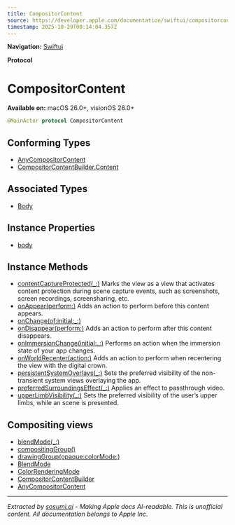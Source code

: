 ```yaml
---
title: CompositorContent
source: https://developer.apple.com/documentation/swiftui/compositorcontent
timestamp: 2025-10-29T00:14:04.357Z
---
```


**Navigation:** [Swiftui](/documentation/swiftui)

**Protocol**

# CompositorContent

**Available on:** macOS 26.0+, visionOS 26.0+

```swift
@MainActor protocol CompositorContent
```

## Conforming Types

- [AnyCompositorContent](/documentation/swiftui/anycompositorcontent)
- [CompositorContentBuilder.Content](/documentation/swiftui/compositorcontentbuilder/content)

## Associated Types

- [Body](/documentation/swiftui/compositorcontent/body-swift.associatedtype)

## Instance Properties

- [body](/documentation/swiftui/compositorcontent/body-swift.property)

## Instance Methods

- [contentCaptureProtected(_:)](/documentation/swiftui/compositorcontent/contentcaptureprotected(_:)) Marks the view as a view that activates content protection during scene capture events, such as screenshots, screen recordings, screensharing, etc.
- [onAppear(perform:)](/documentation/swiftui/compositorcontent/onappear(perform:)) Adds an action to perform before this content appears.
- [onChange(of:initial:_:)](/documentation/swiftui/compositorcontent/onchange(of:initial:_:))
- [onDisappear(perform:)](/documentation/swiftui/compositorcontent/ondisappear(perform:)) Adds an action to perform after this content disappears.
- [onImmersionChange(initial:_:)](/documentation/swiftui/compositorcontent/onimmersionchange(initial:_:)) Performs an action when the immersion state of your app changes.
- [onWorldRecenter(action:)](/documentation/swiftui/compositorcontent/onworldrecenter(action:)) Adds an action to perform when recentering the view with the digital crown.
- [persistentSystemOverlays(_:)](/documentation/swiftui/compositorcontent/persistentsystemoverlays(_:)) Sets the preferred visibility of the non-transient system views overlaying the app.
- [preferredSurroundingsEffect(_:)](/documentation/swiftui/compositorcontent/preferredsurroundingseffect(_:)) Applies an effect to passthrough video.
- [upperLimbVisibility(_:)](/documentation/swiftui/compositorcontent/upperlimbvisibility(_:)) Sets the preferred visibility of the user’s upper limbs, while an  scene is presented.

## Compositing views

- [blendMode(_:)](/documentation/swiftui/view/blendmode(_:))
- [compositingGroup()](/documentation/swiftui/view/compositinggroup())
- [drawingGroup(opaque:colorMode:)](/documentation/swiftui/view/drawinggroup(opaque:colormode:))
- [BlendMode](/documentation/swiftui/blendmode)
- [ColorRenderingMode](/documentation/swiftui/colorrenderingmode)
- [CompositorContentBuilder](/documentation/swiftui/compositorcontentbuilder)
- [AnyCompositorContent](/documentation/swiftui/anycompositorcontent)

---

*Extracted by [sosumi.ai](https://sosumi.ai) - Making Apple docs AI-readable.*
*This is unofficial content. All documentation belongs to Apple Inc.*
